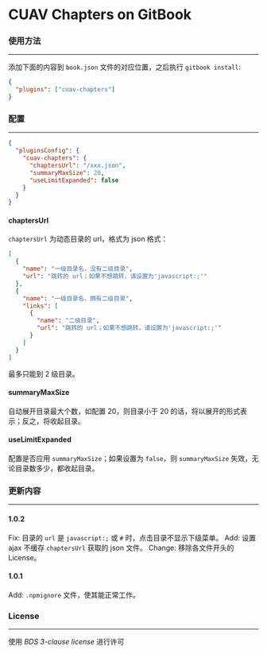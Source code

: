 # CUAV Chapters on GitBook

### 使用方法

---

添加下面的内容到 `book.json` 文件的对应位置，之后执行 `gitbook install`:

``` json
{
  "plugins": ["cuav-chapters"]
}
```

### 配置

---

``` json
{
  "pluginsConfig": {
    "cuav-chapters": {
      "chaptersUrl": "/xxx.json",
      "summaryMaxSize": 20,
      "useLimitExpanded": false
    }
  }
}
```


#### chaptersUrl

`chaptersUrl` 为动态目录的 url，格式为 json 格式：

``` json
[
  {
    "name": "一级目录名，没有二级目录",
    "url": "跳转的 url；如果不想跳转，请设置为'javascript:;'"
  },
  {
    "name": "一级目录名，拥有二级目录",
    "links": [
      {
        "name": "二级目录",
        "url": "跳转的 url；如果不想跳转，请设置为'javascript:;'"
      }
    ]
  }
]
```

最多只能到 2 级目录。

#### summaryMaxSize

自动展开目录最大个数，如配置 20，则目录小于 20 的话，将以展开的形式表示；反之，将收起目录。

#### useLimitExpanded

配置是否应用 `summaryMaxSize`；如果设置为 `false`，则 `summaryMaxSize` 失效，无论目录数多少，都收起目录。

### 更新内容

---

#### 1.0.2

Fix: 目录的 `url` 是 `javascript:;` 或 `#` 时，点击目录不显示下级菜单。
Add: 设置 ajax 不缓存 `chaptersUrl` 获取的 json 文件。
Change: 移除各文件开头的 License。

#### 1.0.1

Add: `.npmignore` 文件，使其能正常工作。

### License

---

使用 _BDS 3-clause license_ 进行许可

